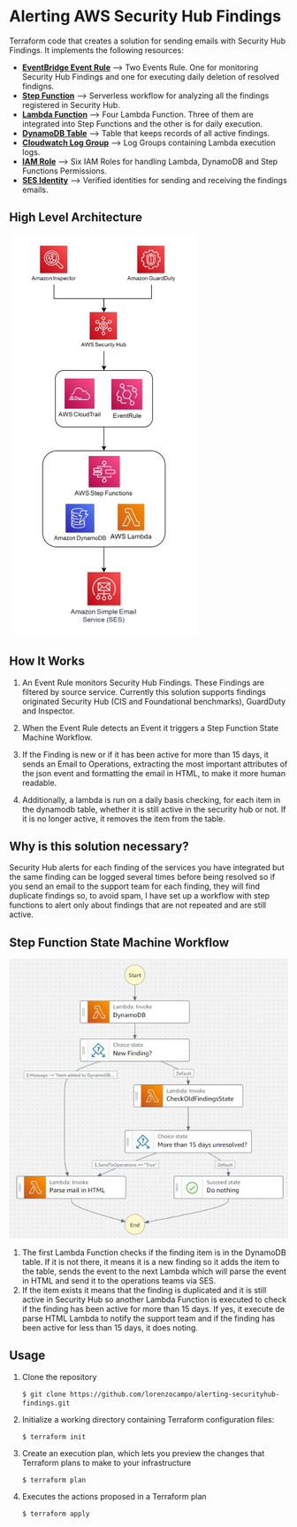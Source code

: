 # Alerting AWS Security Hub Findings

Terraform code that creates a solution for sending emails with Security Hub Findings. It implements the following resources:

* **[EventBridge Event Rule]** --> Two Events Rule. One for monitoring Security Hub Findings and one for executing daily deletion of resolved findigns.
* **[Step Function]** --> Serverless workflow for analyzing all the findings registered in Security Hub.
* **[Lambda Function]** --> Four Lambda Function. Three of them are integrated into Step Functions and the other is for daily execution.
* **[DynamoDB Table]** --> Table that keeps records of all active findings.
* **[Cloudwatch Log Group]** --> Log Groups containing Lambda execution logs.
* **[IAM Role]** --> Six IAM Roles for handling Lambda, DynamoDB and Step Functions Permissions.
* **[SES Identity]** --> Verified identities for sending and receiving the findings emails.

[EventBridge Event Rule]: https://docs.aws.amazon.com/AmazonCloudWatch/latest/logs/MonitoringPolicyExamples.html
[Step Function]: https://docs.aws.amazon.com/step-functions/latest/dg/welcome.html
[Lambda Function]: https://docs.aws.amazon.com/lambda/latest/dg/welcome.html
[DynamoDB Table]: https://docs.aws.amazon.com/amazondynamodb/latest/developerguide/Introduction.html
[Cloudwatch Log Group]: https://docs.aws.amazon.com/AmazonCloudWatch/latest/logs/Working-with-log-groups-and-streams.html
[IAM Role]: https://docs.aws.amazon.com/IAM/latest/UserGuide/id_roles.html
[SES Identity]: https://docs.aws.amazon.com/ses/latest/dg/creating-identities.html


## High Level Architecture

![HLA](https://github.com/lorenzocampo/alerting-securityhub-findings/blob/main/images/HLA_SecurityHub_Alerting.JPG)

## How It Works

1. An Event Rule monitors Security Hub Findings. These Findings are filtered by source service. Currently this solution supports findings originated Security Hub (CIS and Foundational benchmarks), GuardDuty and Inspector.
2. When the Event Rule detects an Event it triggers a Step Function State Machine Workflow.

3. If the Finding is new or if it has been active for more than 15 days, it sends an Email to Operations, extracting the most important attributes of the json event and formatting the email in HTML, to make it more human readable.

4. Additionally, a lambda is run on a daily basis checking, for each item in the dynamodb table, whether it is still active in the security hub or not. If it is no longer active, it removes the item from the table.

 
## Why is this solution necessary?

Security Hub alerts for each finding of the services you have integrated but the same finding can be logged several times before being resolved so if you send an email to the support team for each finding, they will find duplicate findings so, to avoid spam, I have set up a workflow with step functions to alert only about findings that are not repeated and are still active.

## Step Function State Machine Workflow

![HLA](https://github.com/lorenzocampo/alerting-securityhub-findings/blob/main/images/StepFunction_Workflow.JPG)

1. The first Lambda Function checks if the finding item is in the DynamoDB table. If it is not there, it means it is a new finding so it adds the item to the table, sends the event to the next Lambda which will parse the event in HTML and send it to the operations teams via SES.
2. If the item exists it means that the finding is duplicated and it is still active in Security Hub so another Lambda Function is executed to check if the finding has been active for more than 15 days. If yes, it execute de parse HTML Lambda to notify the support team and if the finding has been active for less than 15 days, it does noting.

## Usage

1. Clone the repository

    ```
    $ git clone https://github.com/lorenzocampo/alerting-securityhub-findings.git
    ```

2. Initialize a working directory containing Terraform configuration files:

    ```
    $ terraform init
    ```

3. Create an execution plan, which lets you preview the changes that Terraform plans to make to your infrastructure

    ```
    $ terraform plan
    ```

4. Executes the actions proposed in a Terraform plan

    ```
    $ terraform apply
    ```